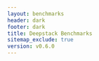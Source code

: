 ```yaml
---
layout: benchmarks
header: dark
footer: dark
title: Deepstack Benchmarks
sitemap_exclude: true
version: v0.6.0
---
```

